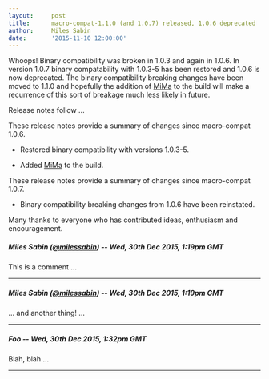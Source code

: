 ```yaml
---
layout:     post
title:      macro-compat-1.1.0 (and 1.0.7) released, 1.0.6 deprecated
author:     Miles Sabin
date:       '2015-11-10 12:00:00'
---
```


Whoops! Binary compatibility was broken in 1.0.3 and again in 1.0.6. <span class="break"></span> In version 1.0.7
binary compatability with 1.0.3-5 has been restored and 1.0.6 is now deprecated. The binary compatibility breaking
changes have been moved to 1.1.0 and hopefully the addition of [MiMa][mima] to the build will make a recurrence of
this sort of breakage much less likely in future.

Release notes follow ...

[macro-compat]: https://github.com/milessabin/macro-compat
[mima]: https://github.com/typesafehub/migration-manager

These release notes provide a summary of changes since macro-compat 1.0.6.

+ Restored binary compatibility with versions 1.0.3-5.

+ Added [MiMa][mima] to the build.

These release notes provide a summary of changes since macro-compat 1.0.7.

+ Binary compatibility breaking changes from 1.0.6 have been reinstated.

Many thanks to everyone who has contributed ideas, enthusiasm and encouragement.


<!--- START COMMENT 295d77a406f1f1d7d826e38f0274f24c65dfd481 -->

##### Miles Sabin (<a href="https://twitter.com/milessabin">@milessabin</a>) -- Wed, 30th Dec 2015, 1:19pm GMT
This is a comment ...

---


<!--- END COMMENT 295d77a406f1f1d7d826e38f0274f24c65dfd481 -->


<!--- START COMMENT 62da533e605a051d00deb9299392741f837771d7 -->

##### Miles Sabin (<a href="https://twitter.com/milessabin">@milessabin</a>) -- Wed, 30th Dec 2015, 1:19pm GMT
... and another thing! ...

---


<!--- END COMMENT 62da533e605a051d00deb9299392741f837771d7 -->


<!--- START COMMENT f7f1cb20ea00f871cf172646e26639f918ee2d52 -->

##### Foo -- Wed, 30th Dec 2015, 1:32pm GMT
Blah, blah ...

---


<!--- END COMMENT f7f1cb20ea00f871cf172646e26639f918ee2d52 -->




